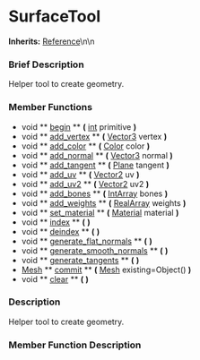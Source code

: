 #  SurfaceTool  
**Inherits:** [Reference](class_reference)\\n\\n
###  Brief Description  
Helper tool to create geometry.

###  Member Functions 
  * void  ** [begin](#begin) **  **(** [int](class_int) primitive  **)**
  * void  ** [add_vertex](#add_vertex) **  **(** [Vector3](class_vector3) vertex  **)**
  * void  ** [add_color](#add_color) **  **(** [Color](class_color) color  **)**
  * void  ** [add_normal](#add_normal) **  **(** [Vector3](class_vector3) normal  **)**
  * void  ** [add_tangent](#add_tangent) **  **(** [Plane](class_plane) tangent  **)**
  * void  ** [add_uv](#add_uv) **  **(** [Vector2](class_vector2) uv  **)**
  * void  ** [add_uv2](#add_uv2) **  **(** [Vector2](class_vector2) uv2  **)**
  * void  ** [add_bones](#add_bones) **  **(** [IntArray](class_intarray) bones  **)**
  * void  ** [add_weights](#add_weights) **  **(** [RealArray](class_realarray) weights  **)**
  * void  ** [set_material](#set_material) **  **(** [Material](class_material) material  **)**
  * void  ** [index](#index) **  **(** **)**
  * void  ** [deindex](#deindex) **  **(** **)**
  * void  ** [generate_flat_normals](#generate_flat_normals) **  **(** **)**
  * void  ** [generate_smooth_normals](#generate_smooth_normals) **  **(** **)**
  * void  ** [generate_tangents](#generate_tangents) **  **(** **)**
  * [Mesh](class_mesh)  ** [commit](#commit) **  **(** [Mesh](class_mesh) existing=Object()  **)**
  * void  ** [clear](#clear) **  **(** **)**

###  Description  
Helper tool to create geometry.

###  Member Function Description  
